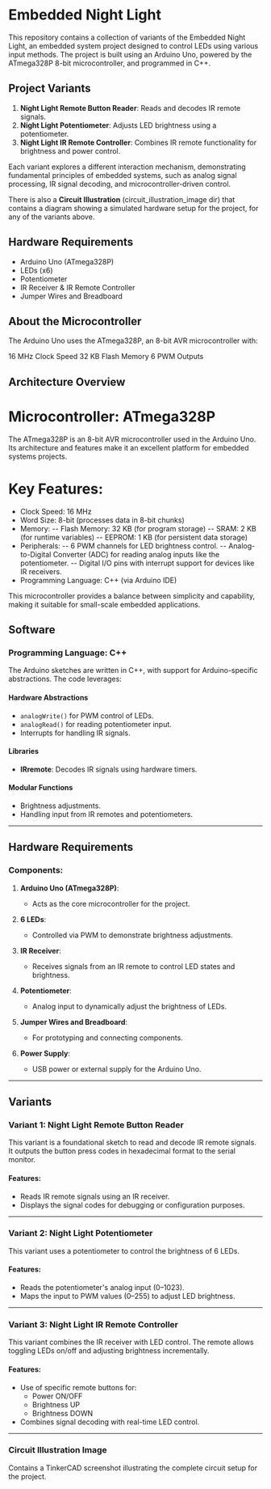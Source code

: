 # Embedded Night Light

This repository contains a collection of variants of the Embedded Night Light, an embedded system project designed to control LEDs using various input methods. The project is built using an Arduino Uno, powered by the ATmega328P 8-bit microcontroller, and programmed in C++.

## Project Variants
1. **Night Light Remote Button Reader**: Reads and decodes IR remote signals.
2. **Night Light Potentiometer**: Adjusts LED brightness using a potentiometer.
3. **Night Light IR Remote Controller**: Combines IR remote functionality for brightness and power control.

Each variant explores a different interaction mechanism, demonstrating fundamental principles of embedded systems, such as analog signal processing, IR signal decoding, and microcontroller-driven control.

There is also a **Circuit Illustration** (circuit_illustration_image dir) that contains a diagram showing a simulated hardware setup for the project, for any of the variants above.

## Hardware Requirements
- Arduino Uno (ATmega328P)
- LEDs (x6)
- Potentiometer
- IR Receiver & IR Remote Controller
- Jumper Wires and Breadboard

## About the Microcontroller

The Arduino Uno uses the ATmega328P, an 8-bit AVR microcontroller with:

16 MHz Clock Speed
32 KB Flash Memory
6 PWM Outputs

## Architecture Overview

# Microcontroller: ATmega328P

The ATmega328P is an 8-bit AVR microcontroller used in the Arduino Uno. Its architecture and features make it an excellent platform for embedded systems projects.

# Key Features:

- Clock Speed: 16 MHz
- Word Size: 8-bit (processes data in 8-bit chunks)
- Memory:
-- Flash Memory: 32 KB (for program storage)
-- SRAM: 2 KB (for runtime variables)
-- EEPROM: 1 KB (for persistent data storage)
- Peripherals:
-- 6 PWM channels for LED brightness control.
-- Analog-to-Digital Converter (ADC) for reading analog inputs like the potentiometer.
-- Digital I/O pins with interrupt support for devices like IR receivers.
- Programming Language: C++ (via Arduino IDE)

This microcontroller provides a balance between simplicity and capability, making it suitable for small-scale embedded applications.

## Software

### Programming Language: C++
The Arduino sketches are written in C++, with support for Arduino-specific abstractions. The code leverages:

#### **Hardware Abstractions**
- `analogWrite()` for PWM control of LEDs.
- `analogRead()` for reading potentiometer input.
- Interrupts for handling IR signals.

#### **Libraries**
- **IRremote**: Decodes IR signals using hardware timers.

#### **Modular Functions**
- Brightness adjustments.
- Handling input from IR remotes and potentiometers.

---

## Hardware Requirements

### Components:
1. **Arduino Uno (ATmega328P)**:
   - Acts as the core microcontroller for the project.

2. **6 LEDs**:
   - Controlled via PWM to demonstrate brightness adjustments.

3. **IR Receiver**:
   - Receives signals from an IR remote to control LED states and brightness.

4. **Potentiometer**:
   - Analog input to dynamically adjust the brightness of LEDs.

5. **Jumper Wires and Breadboard**:
   - For prototyping and connecting components.

6. **Power Supply**:
   - USB power or external supply for the Arduino Uno.

---

## Variants

### **Variant 1: Night Light Remote Button Reader**
This variant is a foundational sketch to read and decode IR remote signals. It outputs the button press codes in hexadecimal format to the serial monitor.

#### **Features:**
- Reads IR remote signals using an IR receiver.
- Displays the signal codes for debugging or configuration purposes.

---

### **Variant 2: Night Light Potentiometer**
This variant uses a potentiometer to control the brightness of 6 LEDs.

#### **Features:**
- Reads the potentiometer's analog input (0–1023).
- Maps the input to PWM values (0–255) to adjust LED brightness.

---

### **Variant 3: Night Light IR Remote Controller**
This variant combines the IR receiver with LED control. The remote allows toggling LEDs on/off and adjusting brightness incrementally.

#### **Features:**
- Use of specific remote buttons for:
  - Power ON/OFF
  - Brightness UP
  - Brightness DOWN
- Combines signal decoding with real-time LED control.

---

### **Circuit Illustration Image**
Contains a TinkerCAD screenshot illustrating the complete circuit setup for the project.

